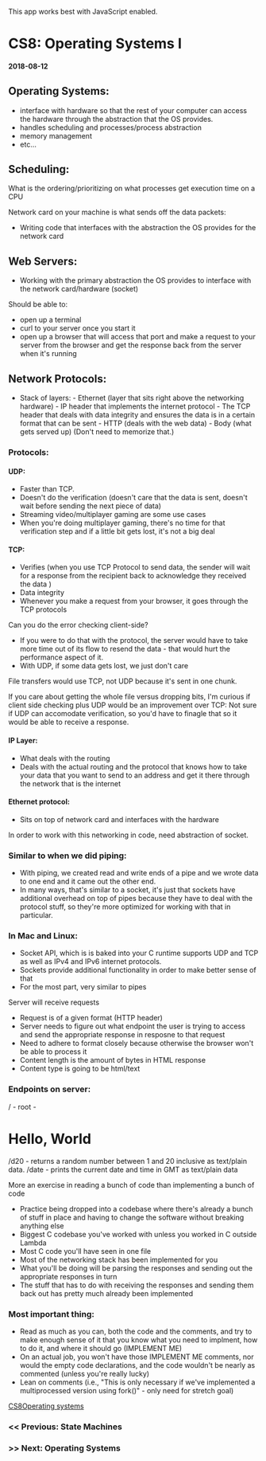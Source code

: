 This app works best with JavaScript enabled.

# CS8: Operating Systems I

#### 2018-08-12

## Operating Systems:

- interface with hardware so that the rest of your computer can access the hardware through the abstraction that the OS provides.
- handles scheduling and processes/process abstraction
- memory management
- etc...

## Scheduling:

What is the ordering/prioritizing on what processes get execution time on a CPU

Network card on your machine is what sends off the data packets:

- Writing code that interfaces with the abstraction the OS provides for the network card

## Web Servers:

- Working with the primary abstraction the OS provides to interface with the network card/hardware (socket)

Should be able to:

- open up a terminal
- curl to your server once you start it
- open up a browser that will access that port and make a request to your server from the browser and get the response back from the server when it's running

## Network Protocols:

- Stack of layers: - Ethernet (layer that sits right above the networking hardware) - IP header that implements the internet protocol - The TCP header that deals with data integrity and ensures the data is in a certain format that can be sent - HTTP (deals with the web data) - Body (what gets served up) (Don't need to memorize that.)

### Protocols:

#### UDP:

- Faster than TCP.
- Doesn't do the verification (doesn't care that the data is sent, doesn't wait before sending the next piece of data)
- Streaming video/multiplayer gaming are some use cases
- When you're doing multiplayer gaming, there's no time for that verification step and if a little bit gets lost, it's not a big deal

#### TCP:

- Verifies (when you use TCP Protocol to send data, the sender will wait for a response from the recipient back to acknowledge they received the data )
- Data integrity
- Whenever you make a request from your browser, it goes through the TCP protocols

Can you do the error checking client-side?

- If you were to do that with the protocol, the server would have to take more time out of its flow to resend the data - that would hurt the performance aspect of it.
- With UDP, if some data gets lost, we just don't care

File transfers would use TCP, not UDP because it's sent in one chunk.

If you care about getting the whole file versus dropping bits, I'm curious if client side checking plus UDP would be an improvement over TCP: Not sure if UDP can accomodate verification, so you'd have to finagle that so it would be able to receive a response.

#### IP Layer:

- What deals with the routing
- Deals with the actual routing and the protocol that knows how to take your data that you want to send to an address and get it there through the network that is the internet

#### Ethernet protocol:

- Sits on top of network card and interfaces with the hardware

In order to work with this networking in code, need abstraction of socket.

### Similar to when we did piping:

- With piping, we created read and write ends of a pipe and we wrote data to one end and it came out the other end.
- In many ways, that's similar to a socket, it's just that sockets have additional overhead on top of pipes because they have to deal with the protocol stuff, so they're more optimized for working with that in particular.

### In Mac and Linux:

- Socket API, which is is baked into your C runtime supports UDP and TCP as well as IPv4 and IPv6 internet protocols.
- Sockets provide additional functionality in order to make better sense of that
- For the most part, very similar to pipes

Server will receive requests

- Request is of a given format (HTTP header)
- Server needs to figure out what endpoint the user is trying to access and send the appropriate response in resposne to that request
- Need to adhere to format closely because otherwise the browser won't be able to process it
- Content length is the amount of bytes in HTML response
- Content type is going to be html/text

### Endpoints on server:

/ - root -

# Hello, World

/d20 - returns a random number between 1 and 20 inclusive as text/plain data. /date - prints the current date and time in GMT as text/plain data

More an exercise in reading a bunch of code than implementing a bunch of code

- Practice being dropped into a codebase where there's already a bunch of stuff in place and having to change the software without breaking anything else
- Biggest C codebase you've worked with unless you worked in C outside Lambda
- Most C code you'll have seen in one file
- Most of the networking stack has been implemented for you
- What you'll be doing will be parsing the responses and sending out the appropriate responses in turn
- The stuff that has to do with receiving the responses and sending them back out has pretty much already been implemented

### Most important thing:

- Read as much as you can, both the code and the comments, and try to make enough sense of it that you know what you need to implment, how to do it, and where it should go (IMPLEMENT ME)
- On an actual job, you won't have those IMPLEMENT ME comments, nor would the empty code declarations, and the code wouldn't be nearly as commented (unless you're really lucky)
- Lean on comments (i.e., "This is only necessary if we've implemented a multiprocessed version using fork()" - only need for stretch goal)

[CS8](../tags/cs8/index.html)[Operating systems](../tags/operating%20systems/index.html)

### &lt;&lt; Previous: State Machines

### &gt;&gt; Next: Operating Systems

